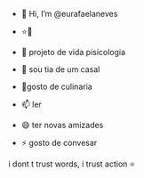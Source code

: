 - 👋 Hi, I’m @eurafaelaneves
-  ⭐️🪬
- 🌱 projeto de vida pisicologia
- 🎀 sou tia de um casal
- 💞️gosto de culinaria
  
- 📫 ler
- 😄 ter novas amizades
- ⚡ gosto de convesar

i dont t trust words, i trust action ⭐️

